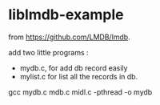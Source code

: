 # liblmdb-example

from https://github.com/LMDB/lmdb.

add two little programs : 

- mydb.c, for add db record easily
- mylist.c for list all the records in db.

gcc mydb.c mdb.c midl.c -pthread -o mydb
